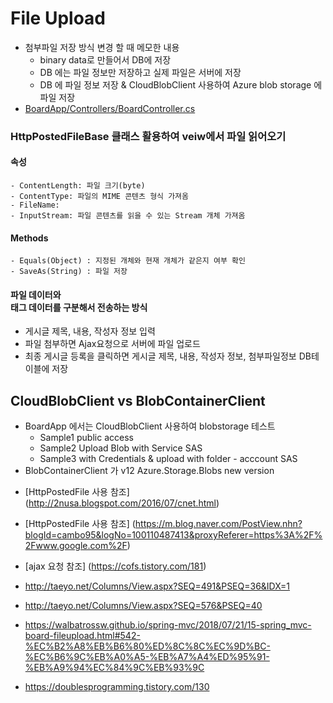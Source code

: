 # File Upload
* 첨부파일 저장 방식 변경 할 때 메모한 내용
    +  binary data로 만들어서 DB에 저장
    +  DB 에는 파일 정보만 저장하고 실제 파일은 서버에 저장
    +  DB 에 파일 정보 저장 & CloudBlobClient 사용하여 Azure blob storage 에 파일 저장 
* [BoardApp/Controllers/BoardController.cs](https://github.com/hskim2019/board-application/blob/whasun.kim/BoardApp/Controllers/BoardController.cs)

### HttpPostedFileBase 클래스 활용하여 veiw에서 파일 읽어오기
#### 속성
    - ContentLength: 파일 크기(byte)
    - ContentType: 파일의 MIME 콘텐츠 형식 가져옴
    - FileName: 
    - InputStream: 파일 콘텐츠를 읽을 수 있는 Stream 개체 가져옴
#### Methods
    - Equals(Object) : 지정된 개체와 현재 개체가 같은지 여부 확인
    - SaveAs(String) : 파일 저장

#### 파일 데이터와 <form> 태그 데이터를 구분해서 전송하는 방식
- 게시글 제목, 내용, 작성자 정보 입력
- 파일 첨부하면 Ajax요청으로 서버에 파일 업로드
- 최종 게시글 등록을 클릭하면 게시글 제목, 내용, 작성자 정보, 첨부파일정보 DB테이블에 저장

## CloudBlobClient vs BlobContainerClient
* BoardApp 에서는 CloudBlobClient 사용하여 blobstorage 테스트
    + Sample1 public access
    + Sample2 Upload Blob with Service SAS
    + Sample3 with Credentials & upload with folder - acccount SAS
* BlobContainerClient 가 v12 Azure.Storage.Blobs new version

- [HttpPostedFile 사용 참조] (http://2nusa.blogspot.com/2016/07/cnet.html)
- [HttpPostedFile 사용 참조] (https://m.blog.naver.com/PostView.nhn?blogId=cambo95&logNo=100110487413&proxyReferer=https%3A%2F%2Fwww.google.com%2F)
- [ajax 요청 참조] (https://cofs.tistory.com/181)

- http://taeyo.net/Columns/View.aspx?SEQ=491&PSEQ=36&IDX=1
- http://taeyo.net/Columns/View.aspx?SEQ=576&PSEQ=40

- https://walbatrossw.github.io/spring-mvc/2018/07/21/15-spring_mvc-board-fileupload.html#542-%EC%B2%A8%EB%B6%80%ED%8C%8C%EC%9D%BC-%EC%B6%9C%EB%A0%A5-%EB%A7%A4%ED%95%91-%EB%A9%94%EC%84%9C%EB%93%9C
- https://doublesprogramming.tistory.com/130